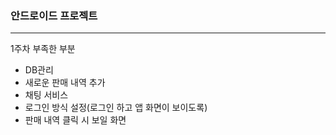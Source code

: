 

<h3>안드로이드 프로젝트</h3>
<hr>
<p>1주차 부족한 부분</p>
<ul>
  <li>DB관리</li>
  <li>새로운 판매 내역 추가</li>
  <li>채팅 서비스</li>
  <li>로그인 방식 설정(로그인 하고 앱 화면이 보이도록)</li>
  <li>판매 내역 클릭 시 보일 화면 </li>
</ul>
 
